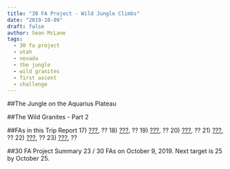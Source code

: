 ```yaml
---
title: "30 FA Project - Wild Jungle Climbs"
date: "2019-10-09"
draft: false
author: Sean McLane
tags:
  - 30 fa project
  - utah
  - nevada
  - the jungle
  - wild granites
  - first ascent
  - challenge
---
```


##The Jungle on the Aquarius Plateau


##The Wild Granites - Part 2


##FAs in this Trip Report
17) [???](), ??
18) [???](), ??
19) [???](), ??
20) [???](), ??
21) [???](), ??
22) [???](), ??
23) [???](), ??

##30 FA Project Summary
23 / 30 FAs on October 9, 2019. Next target is 25 by October 25.